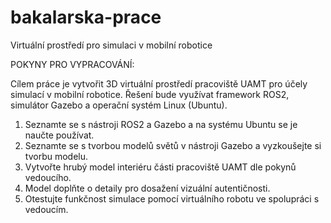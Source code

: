 # bakalarska-prace

Virtuální prostředí pro simulaci v mobilní robotice

POKYNY PRO VYPRACOVÁNÍ:

Cílem práce je vytvořit 3D virtuální prostředí pracoviště UAMT pro účely simulací v mobilní robotice. Řešení bude
využívat framework ROS2, simulátor Gazebo a operační systém Linux (Ubuntu).

1. Seznamte se s nástroji ROS2 a Gazebo a na systému Ubuntu se je naučte používat.
2. Seznamte se s tvorbou modelů světů v nástroji Gazebo a vyzkoušejte si tvorbu modelu.
3. Vytvořte hrubý model interiéru části pracoviště UAMT dle pokynů vedoucího.
4. Model doplňte o detaily pro dosažení vizuální autentičnosti.
5. Otestujte funkčnost simulace pomocí virtuálního robotu ve spolupráci s vedoucím.
